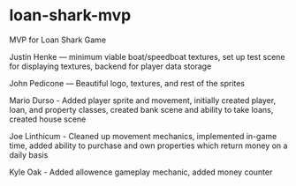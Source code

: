 # loan-shark-mvp
MVP for Loan Shark Game

Justin Henke — minimum viable boat/speedboat textures, set up test scene for displaying textures, backend for player data storage

John Pedicone — Beautiful logo, textures, and rest of the sprites

Mario Durso - Added player sprite and movement, initially created player, loan, and property classes, created bank scene and ability to take loans, created house scene

Joe Linthicum - Cleaned up movement mechanics, implemented in-game time, added ability to purchase and own properties which return money on a daily basis

Kyle Oak - Added allowence gameplay mechanic, added money counter
